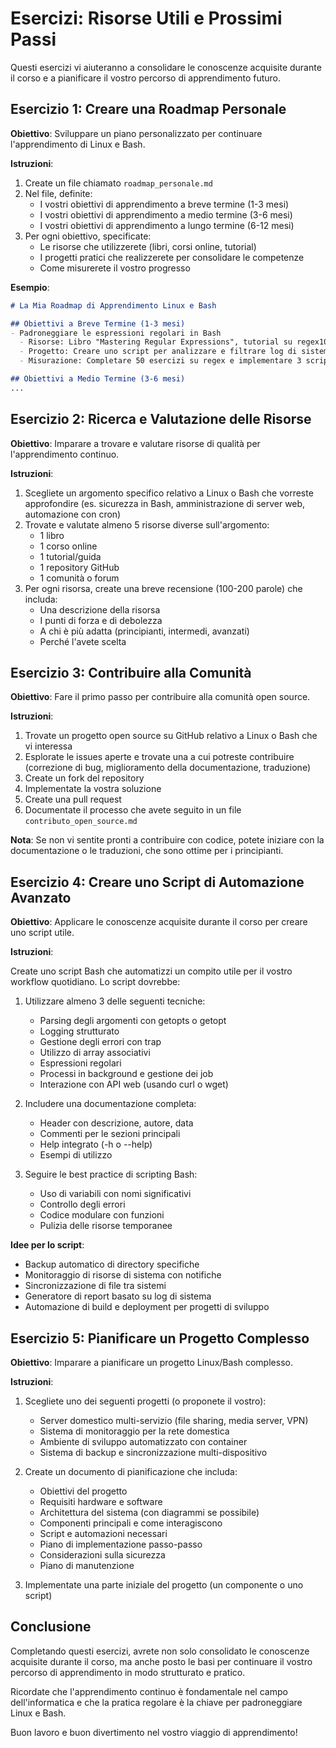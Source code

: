 # Esercizi: Risorse Utili e Prossimi Passi

Questi esercizi vi aiuteranno a consolidare le conoscenze acquisite durante il corso e a pianificare il vostro percorso di apprendimento futuro.

## Esercizio 1: Creare una Roadmap Personale

**Obiettivo**: Sviluppare un piano personalizzato per continuare l'apprendimento di Linux e Bash.

**Istruzioni**:

1. Create un file chiamato `roadmap_personale.md`
2. Nel file, definite:
   - I vostri obiettivi di apprendimento a breve termine (1-3 mesi)
   - I vostri obiettivi di apprendimento a medio termine (3-6 mesi)
   - I vostri obiettivi di apprendimento a lungo termine (6-12 mesi)
3. Per ogni obiettivo, specificate:
   - Le risorse che utilizzerete (libri, corsi online, tutorial)
   - I progetti pratici che realizzerete per consolidare le competenze
   - Come misurerete il vostro progresso

**Esempio**:
```markdown
# La Mia Roadmap di Apprendimento Linux e Bash

## Obiettivi a Breve Termine (1-3 mesi)
- Padroneggiare le espressioni regolari in Bash
  - Risorse: Libro "Mastering Regular Expressions", tutorial su regex101.com
  - Progetto: Creare uno script per analizzare e filtrare log di sistema
  - Misurazione: Completare 50 esercizi su regex e implementare 3 script funzionanti

## Obiettivi a Medio Termine (3-6 mesi)
...
```

## Esercizio 2: Ricerca e Valutazione delle Risorse

**Obiettivo**: Imparare a trovare e valutare risorse di qualità per l'apprendimento continuo.

**Istruzioni**:

1. Scegliete un argomento specifico relativo a Linux o Bash che vorreste approfondire (es. sicurezza in Bash, amministrazione di server web, automazione con cron)
2. Trovate e valutate almeno 5 risorse diverse sull'argomento:
   - 1 libro
   - 1 corso online
   - 1 tutorial/guida
   - 1 repository GitHub
   - 1 comunità o forum
3. Per ogni risorsa, create una breve recensione (100-200 parole) che includa:
   - Una descrizione della risorsa
   - I punti di forza e di debolezza
   - A chi è più adatta (principianti, intermedi, avanzati)
   - Perché l'avete scelta

## Esercizio 3: Contribuire alla Comunità

**Obiettivo**: Fare il primo passo per contribuire alla comunità open source.

**Istruzioni**:

1. Trovate un progetto open source su GitHub relativo a Linux o Bash che vi interessa
2. Esplorate le issues aperte e trovate una a cui potreste contribuire (correzione di bug, miglioramento della documentazione, traduzione)
3. Create un fork del repository
4. Implementate la vostra soluzione
5. Create una pull request
6. Documentate il processo che avete seguito in un file `contributo_open_source.md`

**Nota**: Se non vi sentite pronti a contribuire con codice, potete iniziare con la documentazione o le traduzioni, che sono ottime per i principianti.

## Esercizio 4: Creare uno Script di Automazione Avanzato

**Obiettivo**: Applicare le conoscenze acquisite durante il corso per creare uno script utile.

**Istruzioni**:

Create uno script Bash che automatizzi un compito utile per il vostro workflow quotidiano. Lo script dovrebbe:

1. Utilizzare almeno 3 delle seguenti tecniche:
   - Parsing degli argomenti con getopts o getopt
   - Logging strutturato
   - Gestione degli errori con trap
   - Utilizzo di array associativi
   - Espressioni regolari
   - Processi in background e gestione dei job
   - Interazione con API web (usando curl o wget)

2. Includere una documentazione completa:
   - Header con descrizione, autore, data
   - Commenti per le sezioni principali
   - Help integrato (-h o --help)
   - Esempi di utilizzo

3. Seguire le best practice di scripting Bash:
   - Uso di variabili con nomi significativi
   - Controllo degli errori
   - Codice modulare con funzioni
   - Pulizia delle risorse temporanee

**Idee per lo script**:
- Backup automatico di directory specifiche
- Monitoraggio di risorse di sistema con notifiche
- Sincronizzazione di file tra sistemi
- Generatore di report basato su log di sistema
- Automazione di build e deployment per progetti di sviluppo

## Esercizio 5: Pianificare un Progetto Complesso

**Obiettivo**: Imparare a pianificare un progetto Linux/Bash complesso.

**Istruzioni**:

1. Scegliete uno dei seguenti progetti (o proponete il vostro):
   - Server domestico multi-servizio (file sharing, media server, VPN)
   - Sistema di monitoraggio per la rete domestica
   - Ambiente di sviluppo automatizzato con container
   - Sistema di backup e sincronizzazione multi-dispositivo

2. Create un documento di pianificazione che includa:
   - Obiettivi del progetto
   - Requisiti hardware e software
   - Architettura del sistema (con diagrammi se possibile)
   - Componenti principali e come interagiscono
   - Script e automazioni necessari
   - Piano di implementazione passo-passo
   - Considerazioni sulla sicurezza
   - Piano di manutenzione

3. Implementate una parte iniziale del progetto (un componente o uno script)

## Conclusione

Completando questi esercizi, avrete non solo consolidato le conoscenze acquisite durante il corso, ma anche posto le basi per continuare il vostro percorso di apprendimento in modo strutturato e pratico.

Ricordate che l'apprendimento continuo è fondamentale nel campo dell'informatica e che la pratica regolare è la chiave per padroneggiare Linux e Bash.

Buon lavoro e buon divertimento nel vostro viaggio di apprendimento!